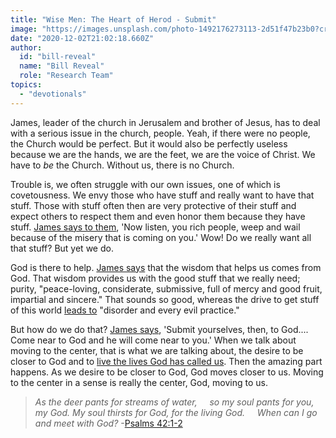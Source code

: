 ```yaml
---
title: "Wise Men: The Heart of Herod - Submit"
image: "https://images.unsplash.com/photo-1492176273113-2d51f47b23b0?crop=entropy&amp;cs=srgb&amp;fm=jpg&amp;ixid=MXw5NjYxfDB8MXxzZWFyY2h8NXx8fGVufDB8fHw&amp;ixlib=rb-1.2.1&amp;q=85"
date: "2020-12-02T21:02:18.660Z"
author:
  id: "bill-reveal"
  name: "Bill Reveal"
  role: "Research Team"
topics:
  - "devotionals"
---
```

James, leader of the church in Jerusalem and brother of Jesus, has to deal with a serious issue in the church, people. Yeah, if there were no people, the Church would be perfect. But it would also be perfectly useless because we are the hands, we are the feet, we are the voice of Christ. We have to _be_ the Church. Without us, there is no Church.

Trouble is, we often struggle with our own issues, one of which is covetousness. We envy those who have stuff and really want to have that stuff. Those with stuff often then are very protective of their stuff and expect others to respect them and even honor them because they have stuff. [James says to them][jam51], 'Now listen, you rich people, weep and wail because of the misery that is coming on you.' Wow! Do we really want all that stuff? But yet we do.

God is there to help. [James says][jam317] that the wisdom that helps us comes from God. That wisdom provides us with the good stuff that we really need; purity, "peace-loving, considerate, submissive, full of mercy and good fruit, impartial and sincere." That sounds so good, whereas the drive to get stuff of this world [leads to][jam316] "disorder and every evil practice."

But how do we do that? [James says][jam47], 'Submit yourselves, then, to God.... Come near to God and he will come near to you.' When we talk about moving to the center, that is what we are talking about, the desire to be closer to God and to [live the lives God has called us][jam122]. Then the amazing part happens. As we desire to be closer to God, God moves closer to us. Moving to the center in a sense is really the center, God, moving to us.

> _As the deer pants for streams of water,
> &nbsp;&nbsp;&nbsp;&nbsp;so my soul pants for you, my God.
> My soul thirsts for God, for the living God.
> &nbsp;&nbsp;&nbsp;&nbsp;When can I go and meet with God?_  -[Psalms 42:1-2][psa42]

[jam51]: https://biblehub.com/james/5-1.htm
[jam317]: https://biblehub.com/james/3-17.htm
[jam316]: https://biblehub.com/james/3-16.htm
[jam47]: https://biblehub.com/james/4-7.htm
[jam122]: https://biblehub.com/james/1-22.htm
[psa42]: https://biblehub.com/psalms/42.htm
